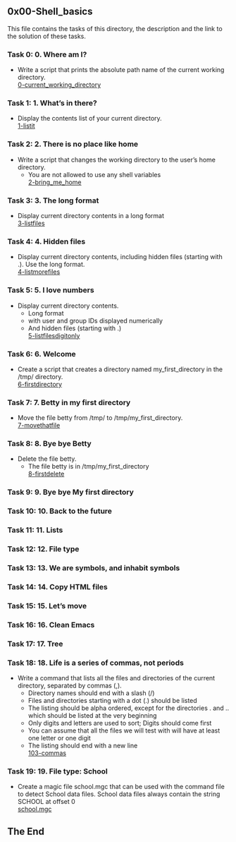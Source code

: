 ## 0x00-Shell_basics
This file contains the tasks of this directory, the description and the link to the solution of these tasks.

### Task 0: 0. Where am I?
* Write a script that prints the absolute path name of the current working directory.</br>
<a href="https://github.com/gkiplangat/alx-system_engineering-devops/blob/master/0x00-shell_basics/0-current_working_directory">0-current_working_directory</a>

### Task 1: 1. What’s in there?
* Display the contents list of your current directory.</br>
<a href="https://github.com/gkiplangat/alx-system_engineering-devops/blob/master/0x00-shell_basics/1-listit">1-listit</a>

### Task 2: 2. There is no place like home
* Write a script that changes the working directory to the user’s home directory.
  * You are not allowed to use any shell variables</br>
  <a href="https://github.com/gkiplangat/alx-system_engineering-devops/blob/master/0x00-shell_basics/2-bring_me_home">2-bring_me_home</a>
 
### Task 3: 3. The long format
* Display current directory contents in a long format</br>
<a href="https://github.com/gkiplangat/alx-system_engineering-devops/blob/master/0x00-shell_basics/3-listfiles">3-listfiles</a>

### Task 4: 4. Hidden files
* Display current directory contents, including hidden files (starting with .). Use the long format.</br>
<a href="https://github.com/gkiplangat/alx-system_engineering-devops/blob/master/0x00-shell_basics/4-listmorefiles">4-listmorefiles</a>

### Task 5: 5. I love numbers
* Display current directory contents.
  * Long format
  * with user and group IDs displayed numerically
  * And hidden files (starting with .)</br>
  <a href="https://github.com/gkiplangat/alx-system_engineering-devops/blob/master/0x00-shell_basics/5-listfilesdigitonly">5-listfilesdigitonly</a>
  
### Task 6: 6. Welcome
* Create a script that creates a directory named my_first_directory in the /tmp/ directory.</br>
<a href="https://github.com/gkiplangat/alx-system_engineering-devops/blob/master/0x00-shell_basics/6-firstdirectory">6-firstdirectory</a>

### Task 7: 7. Betty in my first directory
* Move the file betty from /tmp/ to /tmp/my_first_directory.</br>
<a href="https://github.com/gkiplangat/alx-system_engineering-devops/blob/master/0x00-shell_basics/7-movethatfile">7-movethatfile</a>

### Task 8: 8. Bye bye Betty
* Delete the file betty.
  * The file betty is in /tmp/my_first_directory </br>
  <a href="https://github.com/gkiplangat/alx-system_engineering-devops/blob/master/0x00-shell_basics/8-firstdelete">8-firstdelete</a>
### Task 9: 9. Bye bye My first directory
### Task 10: 10. Back to the future
### Task 11: 11. Lists
### Task 12: 12. File type
### Task 13: 13. We are symbols, and inhabit symbols
### Task 14: 14. Copy HTML files
### Task 15: 15. Let’s move
### Task 16: 16. Clean Emacs
### Task 17: 17. Tree
### Task 18: 18. Life is a series of commas, not periods
* Write a command that lists all the files and directories of the current directory, separated by commas (,).
  * Directory names should end with a slash (/)
  * Files and directories starting with a dot (.) should be listed
  * The listing should be alpha ordered, except for the directories . and .. which should be listed at the very beginning
  * Only digits and letters are used to sort; Digits should come first
  * You can assume that all the files we will test with will have at least one letter or one digit
  * The listing should end with a new line</br>
<a href="https://github.com/gkiplangat/alx-system_engineering-devops/blob/master/0x00-shell_basics/103-commas">103-commas</a>

### Task 19: 19. File type: School
* Create a magic file school.mgc that can be used with the command file to detect School data files. School data files always contain the string SCHOOL at offset 0</br>
<a href="https://github.com/gkiplangat/alx-system_engineering-devops/blob/master/0x00-shell_basics/school.mgc">school.mgc</a>


## The End

